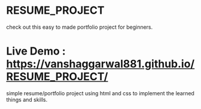 # RESUME_PROJECT
check out this easy to made portfolio project for beginners.
# Live Demo : https://vanshaggarwal881.github.io/RESUME_PROJECT/
simple resume/portfolio project using html and css to implement the learned things and skills.
